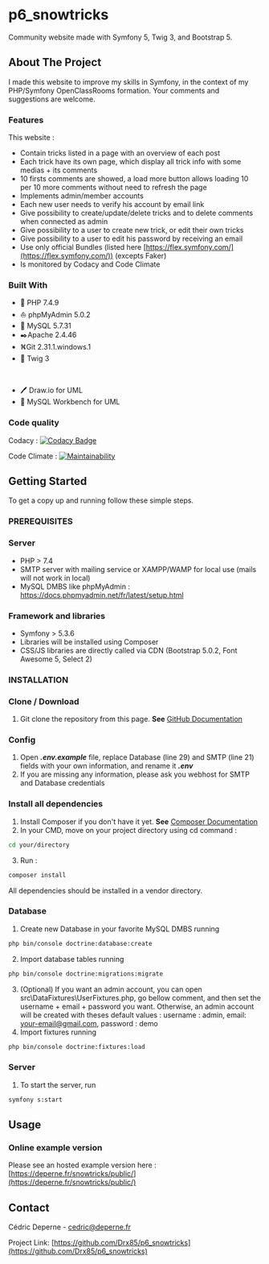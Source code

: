 # p6_snowtricks
Community website made with Symfony 5, Twig 3, and Bootstrap 5.

## About The Project

I made this website to improve my skills in Symfony, in the context of my PHP/Symfony OpenClassRooms formation.
Your comments and suggestions are welcome.

### Features

This website :
*   Contain tricks listed in a page with an overview of each post
*   Each trick have its own page, which display all trick info with some medias + its comments
*   10 firsts comments are showed, a load more button allows loading 10 per 10 more comments without need to refresh the page
*   Implements admin/member accounts
*   Each new user needs to verify his account by email link
*   Give possibility to create/update/delete tricks and to delete comments when connected as admin
*   Give possibility to a user to create new trick, or edit their own tricks
*   Give possibility to a user to edit his password by receiving an email
*   Use only official Bundles (listed here [https://flex.symfony.com/](https://flex.symfony.com/)) (excepts Faker)
*   Is monitored by Codacy and Code Climate

### Built With

*   🐘️ PHP 7.4.9
*   ⛵ phpMyAdmin 5.0.2
*   🐬  MySQL 5.7.31
*   ✒️Apache 2.4.46
*   ⛕️Git 2.31.1.windows.1
*   🌿 Twig 3<p>&nbsp;</p>
*   🖊️ Draw.io for UML
*   🐬 MySQL Workbench for UML

### Code quality

Codacy : [![Codacy Badge](https://app.codacy.com/project/badge/Grade/c101ac180e684c459d76fa6ebe52fbca)](https://www.codacy.com/gh/Drx85/p6_snowtricks/dashboard?utm_source=github.com&amp;utm_medium=referral&amp;utm_content=Drx85/p6_snowtricks&amp;utm_campaign=Badge_Grade)

Code Climate : [![Maintainability](https://api.codeclimate.com/v1/badges/ca495d8f02c5aa547b32/maintainability)](https://codeclimate.com/github/Drx85/p6_snowtricks/maintainability)

## Getting Started

To get a copy up and running follow these simple steps.

### PREREQUISITES

### Server

*   PHP > 7.4
*   SMTP server with mailing service or XAMPP/WAMP for local use (mails will not work in local)
*   MySQL DMBS like phpMyAdmin : https://docs.phpmyadmin.net/fr/latest/setup.html

### Framework and libraries

*   Symfony > 5.3.6
*   Libraries will be installed using Composer
*   CSS/JS libraries are directly called via CDN (Bootstrap 5.0.2, Font Awesome 5, Select 2)

### INSTALLATION

### Clone / Download

1.  Git clone the repository from this page. **See** [GitHub Documentation](https://docs.github.com/en/github/creating-cloning-and-archiving-repositories/cloning-a-repository-from-github/cloning-a-repository)

### Config 

1.  Open ***.env.example*** file, replace Database (line 29) and SMTP (line 21) fields with your own information, and rename it ***.env*** 
2.  If you are missing any information, please ask you webhost for SMTP and Database credentials

### Install all dependencies
1.  Install Composer if you don't have it yet. **See** [Composer Documentation](https://getcomposer.org/download/)
2.  In your CMD, move on your project directory using cd command :
```sh
cd your/directory
```
    
3.  Run : 
```sh
composer install
```
All dependencies should be installed in a vendor directory.

### Database

1.  Create new Database in your favorite MySQL DMBS running
```sh
php bin/console doctrine:database:create
```

2.  Import database tables running
```sh
php bin/console doctrine:migrations:migrate
```

3.  (Optional) If you want an admin account, you can open src\DataFixtures\UserFixtures.php, go bellow comment, and then set the username + email + password you want. Otherwise, an admin account will be created with theses default values : username : admin, email: your-email@gmail.com, password : demo
4.  Import fixtures running
```sh
php bin/console doctrine:fixtures:load
```

### Server

1.  To start the server, run
```sh
symfony s:start
```

## Usage

### Online example version

Please see an hosted example version here : [https://deperne.fr/snowtricks/public/](https://deperne.fr/snowtricks/public/)

## Contact

Cédric Deperne - cedric@deperne.fr

Project Link: [https://github.com/Drx85/p6_snowtricks](https://github.com/Drx85/p6_snowtricks)
